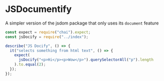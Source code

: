 # JSDocumentify

A simpler version of the jsdom package that only uses its `document` feature

```js
const expect = require("chai").expect;
const jsDocify = require("../index");

describe("JS Docify", () => {
  it("selects something from html text", () => {
    expect(
      jsDocify("<p>Hi</p><p>Wow</p>").querySelectorAll("p").length
    ).to.equal(2);
  });
});
```